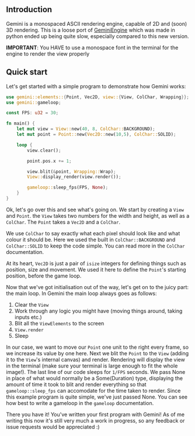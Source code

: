 ## Introduction
Gemini is a monospaced ASCII rendering engine, capable of 2D and (soon) 3D rendering. This is a loose port of [GeminiEngine](https://github.com/redpenguinyt/GeminiEngine) which was made in python ended up being quite slow, especially compared to this new version.

**IMPORTANT**: You HAVE to use a monospace font in the terminal for the engine to render the view properly

## Quick start
Let's get started with a simple program to demonstrate how Gemini works:
```rust
use gemini::elements::{Point, Vec2D, view::{View, ColChar, Wrapping}};
use gemini::gameloop;

const FPS: u32 = 30;

fn main() {
    let mut view = View::new(40, 8, ColChar::BACKGROUND);
    let mut point = Point::new(Vec2D::new(10,5), ColChar::SOLID);

    loop {
        view.clear();

        point.pos.x += 1;

        view.blit(&point, Wrapping::Wrap);
        View::display_render(view.render());

        gameloop::sleep_fps(FPS, None);
    }
}
```
Ok, let's go over this and see what's going on. We start by creating a `View` and `Point`. the `View` takes two numbers for the width and height, as well as a `ColChar`. The `Point` takes a `Vec2D` and a `ColChar`.

We use `ColChar` to say exactly what each pixel should look like and what colour it should be. Here we used the built in `ColChar::BACKGROUND` and `ColChar::SOLID` to keep the code simple. You can read more in the `ColChar` documentation.

At its heart, `Vec2D` is just a pair of `isize` integers for defining things such as position, size and movement. We used it here to define the `Point`'s starting position, before the game loop.

Now that we've got initialisation out of the way, let's get on to the juicy part: the main loop. In Gemini the main loop always goes as follows:
1. Clear the `View`
2. Work through any logic you might have (moving things around, taking inputs etc.)
3. Blit all the `ViewElements` to the screen
4. `View.render`
5. Sleep

In our case, we want to move our `Point` one unit to the right every frame, so we increase its value by one here. Next we blit the `Point` to the `View` (adding it to the `View`'s internal canvas) and render. Rendering will display the view in the terminal (make sure your terminal is large enough to fit the whole image!). The last line of our code sleeps for `1/FPS` seconds. We pass None in place of what would normally be a Some(Duration) type, displaying the amount of time it took to blit and render everything so that `gameloop::sleep_fps` can accomodate for the time taken to render. Since this example program is quite simple, we've just passed None. You can see how best to write a gameloop in the `gameloop` documentation.

There you have it! You've written your first program with Gemini! As of me writing this now it's still very much a work in progress, so any feedback or issue requests would be appreciated :)